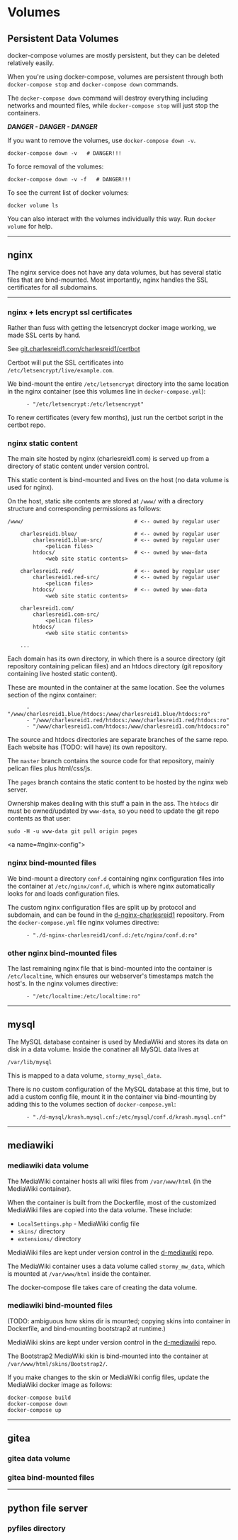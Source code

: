 # Volumes

<a name="#persistent"></a>
## Persistent Data Volumes

docker-compose volumes are mostly persistent, but they can
be deleted relatively easily.

When you're using docker-compose, volumes are persistent
through both `docker-compose stop` and `docker-compose down` commands.

The `docker-compose down` command will destroy everything including networks
and mounted files, while `docker-compose stop` will just stop the containers.

***DANGER - DANGER - DANGER***

If you want to remove the volumes, use `docker-compose down -v`.

```
docker-compose down -v   # DANGER!!!
```

To force removal of the volumes:

```
docker-compose down -v -f   # DANGER!!!
```

To see the current list of docker volumes:

```
docker volume ls
```

You can also interact with the volumes individually
this way. Run `docker volume` for help.

-----

<a name="#nginx"></a>
## nginx

The nginx service does not have any data volumes, 
but has several static files that are bind-mounted.
Most importantly, nginx handles the SSL certificates
for all subdomains.

-----

<a name="#nginx-ssl"></a>
### nginx + lets encrypt ssl certificates

Rather than fuss with getting the letsencrypt 
docker image working, we made SSL certs by hand.

See [git.charlesreid1.com/charlesreid1/certbot](https://git.charlesreid1.com/charlesreid1/certbot)

Certbot will put the SSL certificates into
`/etc/letsencrypt/live/example.com`.

We bind-mount the entire `/etc/letsencrypt` directory
into the same location in the nginx container 
(see this volumes line in `docker-compose.yml`):

```
      - "/etc/letsencrypt:/etc/letsencrypt"
```

To renew certificates (every few months), just run the certbot script in the certbot repo.

<a name="#nginx-static"></a>
### nginx static content

The main site hosted by nginx (charlesreid1.com) is served up 
from a directory of static content under version control.

This static content is bind-mounted and lives on the host 
(no data volume is used for nginx).

On the host, static site contents are stored at `/www/` 
with a directory structure and corresponding permissions
as follows:

```
/www/                                   # <-- owned by regular user

    charlesreid1.blue/                  # <-- owned by regular user
        charlesreid1.blue-src/          # <-- owned by regular user
            <pelican files>
        htdocs/                         # <-- owned by www-data
            <web site static contents>

    charlesreid1.red/                   # <-- owned by regular user
        charlesreid1.red-src/           # <-- owned by regular user
            <pelican files>
        htdocs/                         # <-- owned by www-data
            <web site static contents>

    charlesreid1.com/
        charlesreid1.com-src/
            <pelican files>
        htdocs/
            <web site static contents>

    ...
```

Each domain has its own directory, in which there is a source directory 
(git repository containing pelican files) and an htdocs directory
(git repository containing live hosted static content).

These are mounted in the container at the same location.
See the volumes section of the nginx container:

```
      - "/www/charlesreid1.blue/htdocs:/www/charlesreid1.blue/htdocs:ro"
      - "/www/charlesreid1.red/htdocs:/www/charlesreid1.red/htdocs:ro"
      - "/www/charlesreid1.com/htdocs:/www/charlesreid1.com/htdocs:ro"
```

The source and htdocs directories are separate branches of the same repo.
Each website has (TODO: will have) its own repository.

The `master` branch contains the source code for that repository,
mainly pelican files plus html/css/js.

The `pages` branch contains the static content to be hosted 
by the nginx web server.

Ownership makes dealing with this stuff a pain in the ass.
The `htdocs` dir must be owned/updated by `www-data`, 
so you need to update the git repo contents as that user:

```
sudo -H -u www-data git pull origin pages
```

<a name=#nginx-config"></a>
### nginx bind-mounted files

We bind-mount a directory `conf.d` containing 
nginx configuration files into the container 
at `/etc/nginx/conf.d`, which is where nginx
automatically looks for and loads configuration 
files.

The custom nginx configuration files are split up
by protocol and subdomain, and can be found 
in the [d-nginx-charlesreid1](https://git.charlesreid1.com/docker/d-nginx-charlesreid1)
repository. From the `docker-compose.yml` file
nginx volumes directive:

```
      - "./d-nginx-charlesreid1/conf.d:/etc/nginx/conf.d:ro"
```

<a name="#nginx-files"></a>
### other nginx bind-mounted files

The last remaining nginx file that is bind-mounted into the container
is `/etc/localtime`, which ensures our webserver's timestamps match 
the host's. In the nginx volumes directive:

```
      - "/etc/localtime:/etc/localtime:ro"
```

-----

<a name="#mysql"></a>
## mysql

The MySQL database container is used by MediaWiki 
and stores its data on disk in a data volume.
Inside the conatiner all MySQL data lives at

```
/var/lib/mysql
```

This is mapped to a data volume, `stormy_mysql_data`.

There is no custom configuration of the MySQL database
at this time, but to add a custom config file,
mount it in the container via bind-mounting
by adding this to the volumes section of 
`docker-compose.yml`:

```
      - "./d-mysql/krash.mysql.cnf:/etc/mysql/conf.d/krash.mysql.cnf"
```

-----

<a name="#mw"></a>
## mediawiki

<a name="#mw-data"></a>
### mediawiki data volume

The MediaWiki container hosts all wiki files
from `/var/www/html` (in the MediaWiki container).

When the container is built from the Dockerfile, 
most of the customized MediaWiki files are copied
into the data volume. These include:

* `LocalSettings.php` - MediaWiki config file
* `skins/` directory
* `extensions/` directory

MediaWiki files are kept under version control in the 
[d-mediawiki](https://git.charlesreid1.com/docker/d-mediawiki)
repo.

The MediaWiki container uses a data volume called 
`stormy_mw_data`, which is mounted at `/var/www/html`
inside the container.

The docker-compose file takes care of creating the data volume.

<a name="#mw-files"></a>
### mediawiki bind-mounted files

(TODO: ambiguous how skins dir is mounted;
copying skins into container in Dockerfile,
and bind-mounting bootstrap2 at runtime.)

MediaWiki skins are kept under version control
in the [d-mediawiki](https://git.charlesreid1.com/docker/d-mediawiki)
repo.

The Bootstrap2 MediaWiki skin is bind-mounted into the container
at `/var/www/html/skins/Bootstrap2/`.

If you make changes to the skin or MediaWiki config files,
update the MediaWiki docker image as follows:

```
docker-compose build
docker-compose down
docker-compose up
```

-----

<a name="#gitea"></a>
## gitea

<a name="#gitea-data"></a>
### gitea data volume

<a name="#gitea-files"></a>
### gitea bind-mounted files

-----

<a name="#pyfiles"></a>
## python file server

<a name="#pyfiles-dir"></a>
### pyfiles directory

